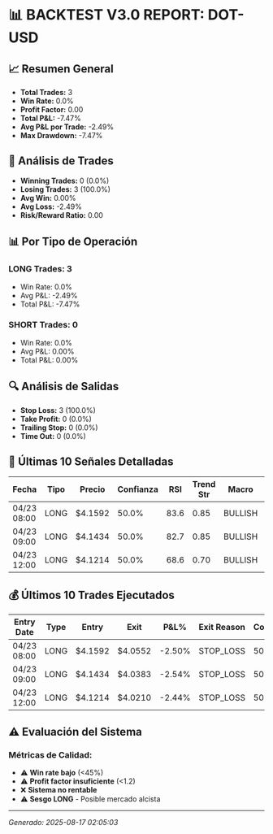 
# 📊 BACKTEST V3.0 REPORT: DOT-USD

## 📈 Resumen General
- **Total Trades:** 3
- **Win Rate:** 0.0%
- **Profit Factor:** 0.00
- **Total P&L:** -7.47%
- **Avg P&L por Trade:** -2.49%
- **Max Drawdown:** -7.47%

## 🎯 Análisis de Trades
- **Winning Trades:** 0 (0.0%)
- **Losing Trades:** 3 (100.0%)
- **Avg Win:** 0.00%
- **Avg Loss:** -2.49%
- **Risk/Reward Ratio:** 0.00

## 📊 Por Tipo de Operación
### LONG Trades: 3
- Win Rate: 0.0%
- Avg P&L: -2.49%
- Total P&L: -7.47%

### SHORT Trades: 0
- Win Rate: 0.0%
- Avg P&L: 0.00%
- Total P&L: 0.00%

## 🔍 Análisis de Salidas
- **Stop Loss:** 3 (100.0%)
- **Take Profit:** 0 (0.0%)
- **Trailing Stop:** 0 (0.0%)
- **Time Out:** 0 (0.0%)

## 📝 Últimas 10 Señales Detalladas

| Fecha | Tipo | Precio | Confianza | RSI | Trend Str | Macro | Señales |
|-------|------|--------|-----------|-----|-----------|-------|---------|
| 04/23 08:00 | LONG | $4.1592 | 50.0% | 83.6 | 0.85 | BULLISH | STRONG_UPTREND, MACD_BULLISH_CROSS |
| 04/23 09:00 | LONG | $4.1434 | 50.0% | 82.7 | 0.85 | BULLISH | STRONG_UPTREND, MACD_BULLISH_CROSS |
| 04/23 12:00 | LONG | $4.1214 | 50.0% | 68.6 | 0.70 | BULLISH | STRONG_UPTREND, MACD_BULLISH_CROSS |


## 💰 Últimos 10 Trades Ejecutados

| Entry Date | Type | Entry | Exit | P&L% | Exit Reason | Confidence |
|------------|------|-------|------|------|-------------|------------|
| 04/23 08:00 | LONG | $4.1592 | $4.0552 | -2.50% | STOP_LOSS | 50.0% |
| 04/23 09:00 | LONG | $4.1434 | $4.0383 | -2.54% | STOP_LOSS | 50.0% |
| 04/23 12:00 | LONG | $4.1214 | $4.0210 | -2.44% | STOP_LOSS | 50.0% |


## ⚠️ Evaluación del Sistema

### Métricas de Calidad:
- ⚠️ **Win rate bajo** (<45%)
- ⚠️ **Profit factor insuficiente** (<1.2)
- ❌ **Sistema no rentable**
- ⚠️ **Sesgo LONG** - Posible mercado alcista

---
*Generado: 2025-08-17 02:05:03*
